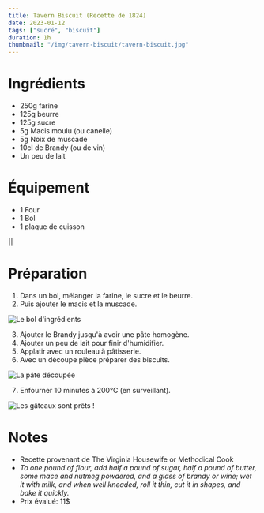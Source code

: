 ```yaml
---
title: Tavern Biscuit (Recette de 1824)
date: 2023-01-12
tags: ["sucré", "biscuit"]
duration: 1h
thumbnail: "/img/tavern-biscuit/tavern-biscuit.jpg"
---
```


# Ingrédients

+ 250g farine
+ 125g beurre
+ 125g sucre
+ 5g Macis moulu (ou canelle)
+ 5g Noix de muscade
+ 10cl de Brandy (ou de vin)
+ Un peu de lait


# Équipement

+ 1 Four
+ 1 Bol
+ 1 plaque de cuisson

||

# Préparation

1. Dans un bol, mélanger la farine, le sucre et le beurre.
2. Puis ajouter le macis et la muscade.

![Le bol d'ingrédients](/img/tavern-biscuit/tavern-biscuit-step-2.jpg)

3. Ajouter le Brandy jusqu'à avoir une pâte homogène.
4. Ajouter un peu de lait pour finir d'humidifier.
5. Applatir avec un rouleau à pâtisserie.
6. Avec un découpe pièce préparer des biscuits.

![La pâte découpée](/img/tavern-biscuit/tavern-biscuit-step-6.jpg)

7. Enfourner 10 minutes à 200°C (en surveillant).

![Les gâteaux sont prêts !](/img/tavern-biscuit/tavern-biscuit-step-7.jpg)


# Notes

+ Recette provenant de The Virginia Housewife or Methodical Cook
+ *To one pound of flour, add half a pound of sugar, half a pound of butter, some mace and nutmeg powdered, and a glass of brandy or wine; wet it with milk, and when well kneaded, roll it thin, cut it in shapes, and bake it quickly.*
+ Prix évalué: 11$